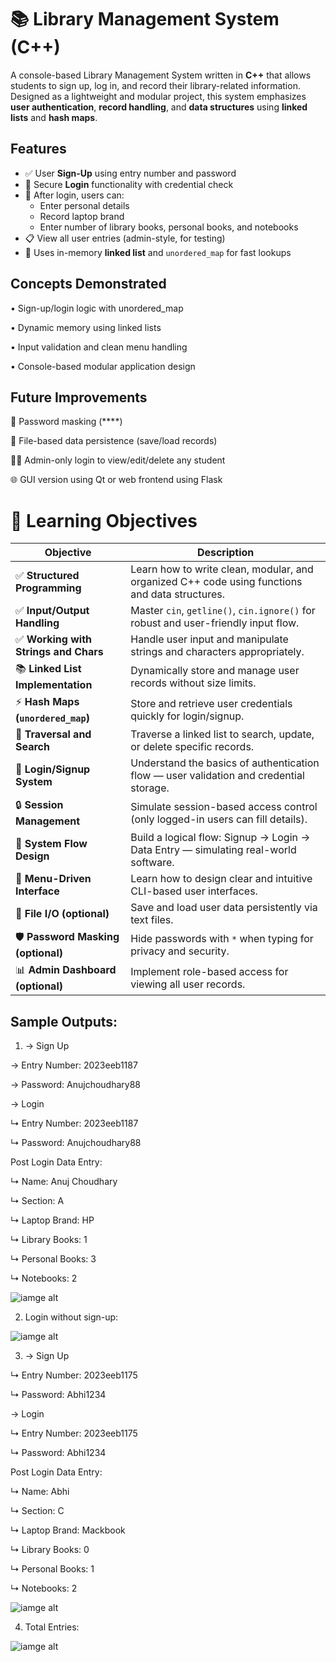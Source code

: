 # 📚 Library Management System (C++)

A console-based Library Management System written in **C++** that allows students to sign up, log in, and record their library-related information. Designed as a lightweight and modular project, this system emphasizes **user authentication**, **record handling**, and **data structures** using **linked lists** and **hash maps**.






## Features

- ✅ User **Sign-Up** using entry number and password
- 🔐 Secure **Login** functionality with credential check
- 📝 After login, users can:
  - Enter personal details
  - Record laptop brand
  - Enter number of library books, personal books, and notebooks
- 📋 View all user entries (admin-style, for testing)
- 🧠 Uses in-memory **linked list** and `unordered_map` for fast lookups
## Concepts Demonstrated

• Sign-up/login logic with unordered_map

• Dynamic memory using linked lists

• Input validation and clean menu handling

• Console-based modular application design






## Future Improvements

🔐 Password masking (****)

💾 File-based data persistence (save/load records)

🧑‍💼 Admin-only login to view/edit/delete any student

🌐 GUI version using Qt or web frontend using Flask

# 🎯 Learning Objectives

| **Objective**                         | **Description**                                                                                      |
|--------------------------------------|------------------------------------------------------------------------------------------------------|
| ✅ **Structured Programming**         | Learn how to write clean, modular, and organized C++ code using functions and data structures.       |
| ✅ **Input/Output Handling**          | Master `cin`, `getline()`, `cin.ignore()` for robust and user-friendly input flow.                   |
| ✅ **Working with Strings and Chars** | Handle user input and manipulate strings and characters appropriately.                               |
| 📚 **Linked List Implementation**     | Dynamically store and manage user records without size limits.                                       |
| ⚡ **Hash Maps (`unordered_map`)**    | Store and retrieve user credentials quickly for login/signup.                                       |
| 🔁 **Traversal and Search**           | Traverse a linked list to search, update, or delete specific records.                                |
| 🔐 **Login/Signup System**            | Understand the basics of authentication flow — user validation and credential storage.               |
| 🔒 **Session Management**             | Simulate session-based access control (only logged-in users can fill details).                       |
| 💼 **System Flow Design**            | Build a logical flow: Signup → Login → Data Entry — simulating real-world software.                  |
| 🧭 **Menu-Driven Interface**         | Learn how to design clear and intuitive CLI-based user interfaces.                                   |
| 💾 **File I/O (optional)**            | Save and load user data persistently via text files.                                                 |
| 🛡️ **Password Masking (optional)**   | Hide passwords with `*` when typing for privacy and security.                                        |
| 📊 **Admin Dashboard (optional)**     | Implement role-based access for viewing all user records.                                            |

## Sample Outputs:

1) → Sign Up
   
 → Entry Number: 2023eeb1187

 → Password: Anujchoudhary88

 → Login
 
↳ Entry Number: 2023eeb1187

↳ Password: Anujchoudhary88

Post Login Data Entry:

↳ Name: Anuj Choudhary

↳ Section: A

↳ Laptop Brand: HP

↳ Library Books: 1

↳ Personal Books: 3

↳ Notebooks: 2



![iamge alt](https://github.com/Anujchoudhary87/Library_management/blob/208fb25f8a68963cd65c29fcdeb0b18ab5ceb5db/Sign-up.png)

2) Login without sign-up:

![iamge alt](https://github.com/Anujchoudhary87/Library_management/blob/208fb25f8a68963cd65c29fcdeb0b18ab5ceb5db/No-Entry.png)


3) → Sign Up
   
↳ Entry Number: 2023eeb1175

↳ Password: Abhi1234

 → Login
 
↳ Entry Number: 2023eeb1175

↳ Password: Abhi1234

Post Login Data Entry:

↳ Name: Abhi

↳ Section: C

↳ Laptop Brand: Mackbook

↳ Library Books: 0

↳ Personal Books: 1

↳ Notebooks: 2




![iamge alt](https://github.com/Anujchoudhary87/Library_management/blob/208fb25f8a68963cd65c29fcdeb0b18ab5ceb5db/Sign-up2.png)


4) Total Entries:

![iamge alt](https://github.com/Anujchoudhary87/Library_management/blob/208fb25f8a68963cd65c29fcdeb0b18ab5ceb5db/Enteries.png)
   
